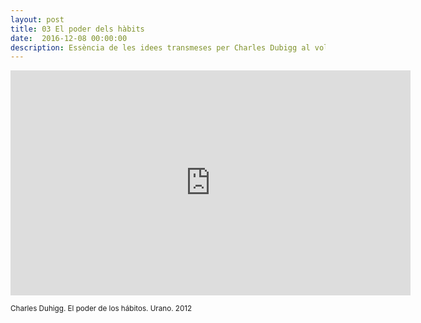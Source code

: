 ```yaml
---
layout: post
title: 03 El poder dels hàbits
date:  2016-12-08 00:00:00
description: Essència de les idees transmeses per Charles Dubigg al voltant dels hàbits
---
```


<iframe width="640" height="360" src="https://www.youtube.com/embed/f-mEdUtboSA" frameborder="0" allowfullscreen></iframe>

<small>Charles Duhigg. El poder de los hábitos. Urano. 2012</small>
